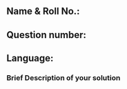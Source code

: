 <!-- Replace <...> with appropriate information -->

<!-- This is how a valid PR documentation would look like:

## Harry Potter, CED21I001
## Question number: 0
## Language: C

### Brief Description of your solution
  Hello World! is printed to STDOUT using printf.
-->

## Name & Roll No.: <!-- eg Harry Potter, CED21I001 -->
## Question number: <!-- Question-Number-Solved -->
## Language: <!-- C/C++/Python -->
  
### Brief Description of your solution
<!-- this would include any interesting info about solution like its time complexity -->

  
  
  

